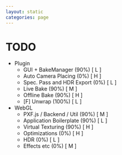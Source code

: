 ```yaml
---
layout: static
categories: page
---
```

TODO
====

* Plugin
	* GUI + BakeManager (90%) [ L ]
	* Auto Camera Placing (0%) [ H ]
	* Spec. Pass and HDR Export (0%) [ L ]
	* Live Bake (90%) [ M ]
	* Offline Bake (90%) [ H ]
	* [F] Unwrap (100%) [ L ]
* WebGL
	* PXF.js / Backend / Util (90%) [ M ]
	* Application Boilerplate (90%) [ L ]
	* Virtual Texturing (90%) [ H ]
	* Optimizations (0%) [ H ]
	* HDR (0%) [ L ]
	* Effects etc (0%) [ M ]